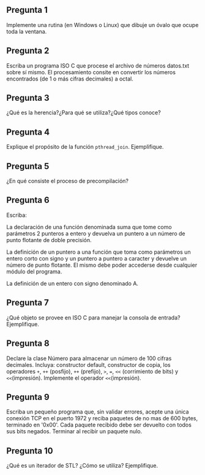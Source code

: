 ## Pregunta 1
Implemente una rutina (en Windows o Linux) que dibuje un óvalo que ocupe toda la ventana.

## Pregunta 2
Escriba un programa ISO C que procese el archivo de números datos.txt sobre sí mismo. El procesamiento consite en convertir los números encontrados (de 1 o más cifras decimales) a octal.

## Pregunta 3
¿Qué es la herencia?¿Para qué se utiliza?¿Qué tipos conoce?

## Pregunta 4
Explique el propósito de la función ``pthread_join``. Ejemplifique.

## Pregunta 5
¿En qué consiste el proceso de precompilación?

## Pregunta 6
Escriba:

La declaración de una función denominada suma que tome como 	parámetros 2 punteros a entero y devuelva un puntero a un 	número de punto flotante de doble precisión.

La definición de un puntero a una función que toma como parámetros un 	entero corto con signo y un puntero a puntero a caracter y 	devuelve un número de punto flotante. El mismo debe poder 	accederse desde cualquier módulo del programa.

La definición de un entero con 	signo denominado A.

## Pregunta 7
¿Qué objeto se provee en ISO C para manejar la consola de entrada?Ejemplifique.

## Pregunta 8
Declare la clase Número para almacenar un número de 100 cifras decimales. Incluya: constructor default, constructor de copia, los operadores ``+``, ``++`` (posfijo), ``++`` (prefijo), ``>``, ``=``, ``<<`` (corrimiento de bits) y ``<<``(impresión). Implemente el operador ``<<``(impresión).

## Pregunta 9
Escriba un pequeño programa que, sin validar errores, acepte una única conexión TCP en el puerto 1972 y reciba paquetes de no mas de 600 bytes, terminado en '0x00'. Cada paquete recibido debe ser devuelto con todos sus bits negados. Terminar al recibir un paquete nulo.

## Pregunta 10
¿Qué es un iterador de STL? ¿Cómo se utiliza? Ejemplifique.
